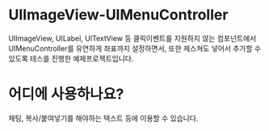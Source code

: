 # UIImageView-UIMenuController

UIImageView, UILabel, UITextView 등 클릭이벤트를 지원하지 않는 컴포넌트에서 UIMenuController를 유연하게 좌표까지 설정하면서, 또한 제스쳐도 넣어서 추가할 수 있도록 테스를 진행한 예제프로젝트입니다.

# 어디에 사용하나요?

채팅, 복사/붙여넣기를 해야하는 텍스트 등에 이용할 수 있습니다.
